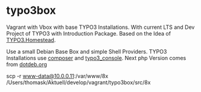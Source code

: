 # typo3box
Vagrant with Vbox with base TYPO3 Installations. With current LTS and Dev Project of TYPO3 with Introduction Package.
 Based on the Idea of [TYPO3.Homestead](https://github.com/Tuurlijk/TYPO3.Homestead). 
 
 Use a small Debian Base Box and simple Shell Providers. TYPO3 Installations use 
 [composer](https://github.com/composer/composer) and 
 [typo3_console](https://github.com/TYPO3-Console/typo3_console).
Next php Version comes from [dotdeb.org](https://www.dotdeb.org/)


scp -r www-data@10.0.0.11:/var/www/8x /Users/thomask/Aktuell/develop/vagrant/typo3box/src/8x
